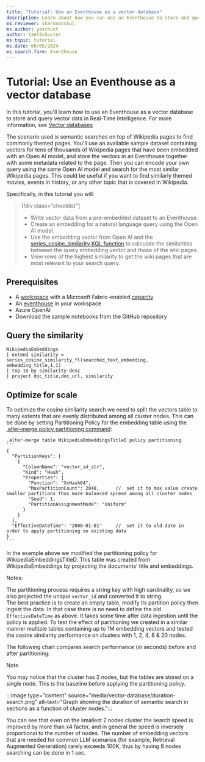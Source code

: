 ```yaml
---
title: "Tutorial: Use an Eventhouse as a vector database"
description: Learn about how you can use an Eventhouse to store and query vector data in Real-Time Intelligence.
ms.reviewer: sharmaanshul
ms.author: yaschust
author: YaelSchuster
ms.topic: tutorial
ms.date: 08/05/2024
ms.search.form: Eventhouse
---
```

# Tutorial: Use an Eventhouse as a vector database

In this tutorial, you'll learn how to use an Eventhouse as a vector database to store and query vector data in Real-Time Intelligence. For more information, see [Vector databases](vector-database.md)

The scenario used is semantic searches on top of Wikipedia pages to find commonly themed pages. You'll use an available sample dataset containing vectors for tens of thousands of Wikipedia pages that have been embedded with an Open AI model, and  store the vectors in an Eventhouse together with some metadata related to the page. Then you can encode your own query using the same Open AI model and search for the most similar Wikipedia pages. This could be useful if you want to find similarly themed movies, events in history, or any other topic that is covered in Wikipedia.

Specifically, in this tutorial you will:

> [!div class="checklist"]
>
> * Write vector data from a pre-embedded dataset to an Eventhouse.
> * Create an embedding for a natural language query using the Open AI model.
> * Use the embedding vector from Open AI and the [series_cosine_similarity KQL function](/azure/data-explorer/kusto/query/series-cosine-similarity-function) to calculate the similarities between the query embedding vector and those of the wiki pages.
> * View rows of the highest similarity to get the wiki pages that are most relevant to your search query.

## Prerequisites

* A [workspace](../get-started/create-workspaces.md) with a Microsoft Fabric-enabled [capacity](../enterprise/licenses.md#capacity)
* An [eventhouse](create-eventhouse.md) in your workspace
* Azure OpenAI
* Download the sample notebooks from the GitHub repository


## Query the similarity

```kusto
WikipediaEmbeddings
| extend similarity = series_cosine_similarity_fl(searched_text_embedding, embedding_title,1,1)
| top 10 by similarity desc 
| project doc_title,doc_url, similarity
```

## Optimize for scale

To optimize the cosine similarity search we need to split the vectors table to many extents that are evenly distributed among all cluster nodes. This can be done by setting Partitioning Policy for the embedding table using the [.alter-merge policy partitioning command](/azure/data-explorer/kusto/management/alter-merge-table-partitioning-policy-command): 

~~~kusto
.alter-merge table WikipediaEmbeddingsTitleD policy partitioning  
``` 
{ 
  "PartitionKeys": [ 
    { 
      "ColumnName": "vector_id_str", 
      "Kind": "Hash", 
      "Properties": { 
        "Function": "XxHash64", 
        "MaxPartitionCount": 2048,      //  set it to max value create smaller partitions thus more balanced spread among all cluster nodes 
        "Seed": 1, 
        "PartitionAssignmentMode": "Uniform" 
      } 
    } 
  ], 
  "EffectiveDateTime": "2000-01-01"     //  set it to old date in order to apply partitioning on existing data 
} 
``` 
~~~
 In the example above we modified the partitioning policy for WikipediaEmbeddingsTitleD. This table was created from WikipediaEmbeddings by projecting the documents’ title and embeddings.

 

Notes: 

The partitioning process requires a string key with high cardinality, so we also projected the unique `vector_id` and converted it to string.  
The best practice is to create an empty table, modify its partition policy then ingest the data. In that case there is no need to define the old `EffectiveDateTime` as above. 
It takes some time after data ingestion until the policy is applied. 
To test the effect of partitioning we created in a similar manner multiple tables containing up to 1M embedding vectors and tested the cosine similarity performance on clusters with 1, 2, 4, 8 & 20 nodes.

The following chart compares search performance (in seconds) before and after partitioning:

> [!NOTE]
> You may notice that the cluster has 2 nodes, but the tables are stored on a single node. This is the baseline before applying the partitioning policy.

:::image type="content" source="media/vector-database/duration-search.png" alt-text="Graph showing the duration of semantic search in sections as a function of cluster nodes.":::

You can see that even on the smallest 2 nodes cluster the search speed is improved by more than x4 factor, and in general the speed is inversely proportional to the number of nodes. The number of embedding vectors that are needed for common LLM scenarios (for example, Retrieval Augmented Generation) rarely exceeds 100K, thus by having 8 nodes searching can be done in 1 sec.

 